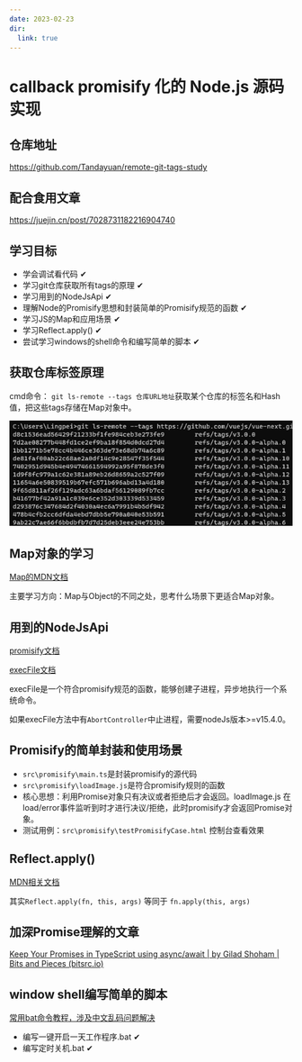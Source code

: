 ```yaml
---
date: 2023-02-23
dir:
  link: true
---
```

# callback promisify 化的 Node.js 源码实现

## 仓库地址
https://github.com/Tandayuan/remote-git-tags-study

## 配合食用文章
https://juejin.cn/post/7028731182216904740

## 学习目标

+ 学会调试看代码 ✔
+ 学习git仓库获取所有tags的原理 ✔
+ 学习用到的NodeJsApi ✔
+ 理解Node的Promisify思想和封装简单的Promisify规范的函数 ✔
+ 学习JS的Map和应用场景 ✔
+ 学习Reflect.apply() ✔
+ 尝试学习windows的shell命令和编写简单的脚本 ✔

## 获取仓库标签原理

cmd命令： `git ls-remote --tags 仓库URL地址`获取某个仓库的标签名和Hash值，把这些tags存储在Map对象中。

![cmd](./images/cmdGit.png)

## Map对象的学习

[Map的MDN文档](https://developer.mozilla.org/zh-CN/docs/Web/JavaScript/Reference/Global_Objects/Map/forEach)

主要学习方向：Map与Object的不同之处，思考什么场景下更适合Map对象。

## 用到的NodeJsApi

[promisify文档](http://nodejs.cn/api-v16/util.html#utilpromisifyoriginal)

[execFile文档](http://nodejs.cn/api-v16/child_process.html#child_processexecfilefile-args-options-callback)

execFile是一个符合promisify规范的函数，能够创建子进程，异步地执行一个系统命令。

如果execFile方法中有`AbortController`中止进程，需要nodeJs版本>=v15.4.0。

## Promisify的简单封装和使用场景

+ `src\promisify\main.ts`是封装promisify的源代码
+ `src\promisify\loadImage.js`是符合promisify规则的函数
+ 核心思想：利用Promise对象只有决议或者拒绝后才会返回。loadImage.js 在load/error事件监听到时才进行决议/拒绝，此时promisify才会返回Promise对象。
+ 测试用例：`src\promisify\testPromisifyCase.html` 控制台查看效果

## Reflect.apply()

[MDN相关文档](https://developer.mozilla.org/zh-CN/docs/Web/JavaScript/Reference/Global_Objects/Reflect/apply)

其实`Reflect.apply(fn, this, args)` 等同于 `fn.apply(this, args)`

## 加深Promise理解的文章

[Keep Your Promises in TypeScript using async/await | by Gilad Shoham | Bits and Pieces (bitsrc.io)](https://blog.bitsrc.io/keep-your-promises-in-typescript-using-async-await-7bdc57041308)

## window shell编写简单的脚本

[常用bat命令教程，涉及中文乱码问题解决](https://www.cnblogs.com/xpwi/p/9626959.html)

+ 编写一键开启一天工作程序.bat ✔
+ 编写定时关机.bat ✔